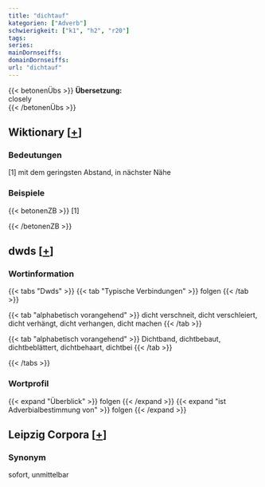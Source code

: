 ```yaml
---
title: "dichtauf"
kategorien: ["Adverb"]
schwierigkeit: ["k1", "h2", "r20"]
tags:
series:
mainDornseiffs:
domainDornseiffs:
url: "dichtauf"
---
```


{{< betonenÜbs >}}
**Übersetzung:**  
closely  
{{< /betonenÜbs >}}

## Wiktionary [[+](https://de.wiktionary.org/wiki/dichtauf)]

### Bedeutungen
[1] mit dem geringsten Abstand, in nächster Nähe  

### Beispiele
{{< betonenZB >}}
[1]  

{{< /betonenZB >}}


## dwds [[+](https://www.dwds.de/wb/dichtauf)]

### Wortinformation
{{< tabs "Dwds" >}}
{{< tab "Typische Verbindungen" >}}
folgen
{{< /tab >}}

{{< tab "alphabetisch vorangehend" >}}
dicht verschneit, dicht verschleiert, dicht verhängt, dicht verhangen, dicht machen
{{< /tab >}}

{{< tab "alphabetisch vorangehend" >}}
Dichtband, dichtbebaut, dichtbeblättert, dichtbehaart, dichtbei
{{< /tab >}}

{{< /tabs >}}

### Wortprofil
{{< expand "Überblick" >}} folgen {{< /expand >}}
{{< expand "ist Adverbialbestimmung von" >}} folgen {{< /expand >}}

## Leipzig Corpora [[+](https://corpora.uni-leipzig.de/en/res?word=dichtauf&corpusId=deu_newscrawl-public_2018)]


### Synonym
sofort, unmittelbar


